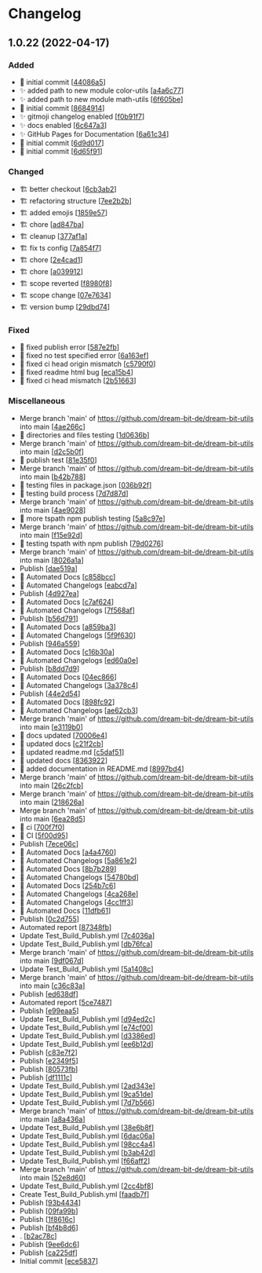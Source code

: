 # Changelog

<a name="1.0.22"></a>
## 1.0.22 (2022-04-17)

### Added

- 🎉 initial commit [[44086a5](https://github.com/dream-bit-de/dream-bit-utils/commit/44086a5cc67460199258e083377c652c550de11c)]
- ✨ added path to new module color-utils [[a4a6c77](https://github.com/dream-bit-de/dream-bit-utils/commit/a4a6c77aafc20923f225ff4ce9b480eefac4427e)]
- ✨ added path to new module math-utils [[6f605be](https://github.com/dream-bit-de/dream-bit-utils/commit/6f605be5862c6e47b667247a8c0b39645c8eaed7)]
- 🎉 initial commit [[8684914](https://github.com/dream-bit-de/dream-bit-utils/commit/868491485dd2277d7082dba721dedc01129b303c)]
- ✨ gitmoji changelog enabled [[f0b91f7](https://github.com/dream-bit-de/dream-bit-utils/commit/f0b91f7b8b620aa88d44e59ce84c50bdb82e6739)]
- ✨ docs enabled [[6c647a3](https://github.com/dream-bit-de/dream-bit-utils/commit/6c647a38c3a4907528e583e4e61a05c44c6ee5d5)]
- ✨ GitHub Pages for Documentation [[6a61c34](https://github.com/dream-bit-de/dream-bit-utils/commit/6a61c34ed890ac45ee4b35d06689fc8e43f0729b)]
- 🎉 initial commit [[6d9d017](https://github.com/dream-bit-de/dream-bit-utils/commit/6d9d017813e3b2649762cbc5b5bb5efad1eadee2)]
- 🎉 initial commit [[6d65f91](https://github.com/dream-bit-de/dream-bit-utils/commit/6d65f91aa235dfc896dc5e0275155f209505928f)]

### Changed

- 🏗️ better checkout [[6cb3ab2](https://github.com/dream-bit-de/dream-bit-utils/commit/6cb3ab2d87e1997f10bff7bd99b260f679ecf190)]
- 🏗️ refactoring structure [[7ee2b2b](https://github.com/dream-bit-de/dream-bit-utils/commit/7ee2b2be075fb32fba55f55508b319db5be9545e)]
- 🏗️ added emojis [[1859e57](https://github.com/dream-bit-de/dream-bit-utils/commit/1859e57e453381162459ee483d1d39d376842580)]
- 🏗️ chore [[ad847ba](https://github.com/dream-bit-de/dream-bit-utils/commit/ad847ba7a8321304f0382202dc92f43cb07f4364)]
- 🏗️ cleanup [[377af1a](https://github.com/dream-bit-de/dream-bit-utils/commit/377af1aa9b4fa983e9c111b34754b674a621a117)]
- 🏗️ fix ts config [[7a854f7](https://github.com/dream-bit-de/dream-bit-utils/commit/7a854f7e262ab3c75b2c358a1f3ed9e48f2071de)]
- 🏗️ chore [[2e4cad1](https://github.com/dream-bit-de/dream-bit-utils/commit/2e4cad1ee935ca9962b47dd1abdf4e4507b1a08c)]
- 🏗️ chore [[a039912](https://github.com/dream-bit-de/dream-bit-utils/commit/a039912d2037b3a338bd7d9b96a6bd74917318ab)]
- 🏗️ scope reverted [[f8980f8](https://github.com/dream-bit-de/dream-bit-utils/commit/f8980f8c9064bbc4687cc8608c0c9d76e27f1237)]
- 🏗️ scope change [[07e7634](https://github.com/dream-bit-de/dream-bit-utils/commit/07e7634a1120886a7f6884b65fb8b41c98c2cb71)]
- 🏗️ version bump [[29dbd74](https://github.com/dream-bit-de/dream-bit-utils/commit/29dbd74e17d46df0a3213ab783fe9b349b052648)]

### Fixed

- 🐛 fixed publish error [[587e2fb](https://github.com/dream-bit-de/dream-bit-utils/commit/587e2fb3332a35cfd18cc2db80c6de38b423bc86)]
- 🐛 fixed no test specified error [[6a163ef](https://github.com/dream-bit-de/dream-bit-utils/commit/6a163ef9d0bf1818aefc102a24a56ec75e5f7ab1)]
- 🐛 fixed ci head origin mismatch [[c5790f0](https://github.com/dream-bit-de/dream-bit-utils/commit/c5790f0522cb1e7cab640b7dd043a55091066b27)]
- 🐛 fixed readme html bug [[eca15b4](https://github.com/dream-bit-de/dream-bit-utils/commit/eca15b40efe55d80d48d6ede9e3b9f177299d89b)]
- 🐛 fixed ci head mismatch [[2b51663](https://github.com/dream-bit-de/dream-bit-utils/commit/2b51663019284d5798c4e599b727854635a2dc98)]

### Miscellaneous

-  Merge branch &#x27;main&#x27; of https://github.com/dream-bit-de/dream-bit-utils into main [[4ae266c](https://github.com/dream-bit-de/dream-bit-utils/commit/4ae266cf8411c7b14a1e08c930b7756aad4887f7)]
- 🧪 directories and files testing [[1d0636b](https://github.com/dream-bit-de/dream-bit-utils/commit/1d0636b2ba59eb4853a1ae4a1c08d7f0ccf0025f)]
-  Merge branch &#x27;main&#x27; of https://github.com/dream-bit-de/dream-bit-utils into main [[d2c5b0f](https://github.com/dream-bit-de/dream-bit-utils/commit/d2c5b0f594443d13a142a09d928cfed11f80997f)]
- 🧪 publish test [[81e35f0](https://github.com/dream-bit-de/dream-bit-utils/commit/81e35f0f315d9dbe7fd9c5f9aac99798ef9bca82)]
-  Merge branch &#x27;main&#x27; of https://github.com/dream-bit-de/dream-bit-utils into main [[b42b788](https://github.com/dream-bit-de/dream-bit-utils/commit/b42b788f759216c35cbfd9f5813a5c4d33260eea)]
- 🧪 testing files in package.json [[036b92f](https://github.com/dream-bit-de/dream-bit-utils/commit/036b92f0a9e020c229ca5a5c29069e4e2e7969f4)]
- 🧪 testing build process [[7d7d87d](https://github.com/dream-bit-de/dream-bit-utils/commit/7d7d87d3ba9212c9e6d6832c9c99869f396464c5)]
-  Merge branch &#x27;main&#x27; of https://github.com/dream-bit-de/dream-bit-utils into main [[4ae9028](https://github.com/dream-bit-de/dream-bit-utils/commit/4ae90287770d3e3a1e2518e22042aa7a0e6a2820)]
- 🧪 more tspath npm publish testing [[5a8c97e](https://github.com/dream-bit-de/dream-bit-utils/commit/5a8c97e2c98a84f1e033dcaea1c9ce8b3e4fbfb5)]
-  Merge branch &#x27;main&#x27; of https://github.com/dream-bit-de/dream-bit-utils into main [[f15e92d](https://github.com/dream-bit-de/dream-bit-utils/commit/f15e92d4caf695b8d0d4d12452dd711d7c30b7a2)]
- 🧪 testing tspath with npm publish [[79d0276](https://github.com/dream-bit-de/dream-bit-utils/commit/79d02762a19332ea0e8785273867964164ecf533)]
-  Merge branch &#x27;main&#x27; of https://github.com/dream-bit-de/dream-bit-utils into main [[8026a1a](https://github.com/dream-bit-de/dream-bit-utils/commit/8026a1ac7908a297ca4bc307a514cf1088e71485)]
-  Publish [[dae519a](https://github.com/dream-bit-de/dream-bit-utils/commit/dae519a226faefae91c2743c4bf50321e4c92020)]
- 📝 Automated Docs [[c858bcc](https://github.com/dream-bit-de/dream-bit-utils/commit/c858bcc104a18b75a012b681965a7e2f1f94d76c)]
- 📝 Automated Changelogs [[eabcd7a](https://github.com/dream-bit-de/dream-bit-utils/commit/eabcd7abbc29a2caeba9fa49c0a83389f521c04d)]
-  Publish [[4d927ea](https://github.com/dream-bit-de/dream-bit-utils/commit/4d927ea19c7b6a1cc7c736cac375bfaa67759658)]
- 📝 Automated Docs [[c7af624](https://github.com/dream-bit-de/dream-bit-utils/commit/c7af6240fc6e20c5b3f75d3c4c950526ffd0fccd)]
- 📝 Automated Changelogs [[7f568af](https://github.com/dream-bit-de/dream-bit-utils/commit/7f568af1e4d96b766e6f30ecf7cb9447f83bb4db)]
-  Publish [[b56d791](https://github.com/dream-bit-de/dream-bit-utils/commit/b56d79124ecd42e89d6f1a6abd00e223af53bcc5)]
- 📝 Automated Docs [[a859ba3](https://github.com/dream-bit-de/dream-bit-utils/commit/a859ba3d04a3dd1778d7920eab6dcfcc39b4917b)]
- 📝 Automated Changelogs [[5f9f630](https://github.com/dream-bit-de/dream-bit-utils/commit/5f9f6309bcadb01296fcca991ac15ba30d1ed9d9)]
-  Publish [[946a559](https://github.com/dream-bit-de/dream-bit-utils/commit/946a559df2bc814e9887dd32f0a8f88cf4776fb1)]
- 📝 Automated Docs [[c16b30a](https://github.com/dream-bit-de/dream-bit-utils/commit/c16b30ab120ebc0160ca06d7c625b6aeaba1351f)]
- 📝 Automated Changelogs [[ed60a0e](https://github.com/dream-bit-de/dream-bit-utils/commit/ed60a0e298dfb5cf0d86df7bbd859ba3ce4bfb58)]
-  Publish [[b8dd7d9](https://github.com/dream-bit-de/dream-bit-utils/commit/b8dd7d989cb21a87f531501945add8027e6e030f)]
- 📝 Automated Docs [[04ec866](https://github.com/dream-bit-de/dream-bit-utils/commit/04ec86653cebbcd24298c9e21cf3915b1f4c4862)]
- 📝 Automated Changelogs [[3a378c4](https://github.com/dream-bit-de/dream-bit-utils/commit/3a378c41c9b81ab9a77036cb41d213568d1e3138)]
-  Publish [[44e2d54](https://github.com/dream-bit-de/dream-bit-utils/commit/44e2d54a27fddd859f4a10350bac3d06e393c015)]
- 📝 Automated Docs [[898fc92](https://github.com/dream-bit-de/dream-bit-utils/commit/898fc92a4e80e924cf3e19ae84ffaa80cf68cd99)]
- 📝 Automated Changelogs [[ae62cb3](https://github.com/dream-bit-de/dream-bit-utils/commit/ae62cb328047b943b9afcf5851d025e20471e067)]
-  Merge branch &#x27;main&#x27; of https://github.com/dream-bit-de/dream-bit-utils into main [[e3119b0](https://github.com/dream-bit-de/dream-bit-utils/commit/e3119b00f3f5d1b1caa6985b5f77a1747b254381)]
- 📝 docs updated [[70006e4](https://github.com/dream-bit-de/dream-bit-utils/commit/70006e4d8b1a12e27f96e13aada48f960ef532a2)]
- 📝 updated docs [[c21f2cb](https://github.com/dream-bit-de/dream-bit-utils/commit/c21f2cb781b126220d602cfabecab3d06063be63)]
- 📝 updated readme.md [[c5daf51](https://github.com/dream-bit-de/dream-bit-utils/commit/c5daf51b57a6b7849eb37936fdfce34eee5d692a)]
- 📝 updated docs [[8363922](https://github.com/dream-bit-de/dream-bit-utils/commit/8363922808777517f4a43e8497a363129f5c28ce)]
- 📝 added documentation in README.md [[8997bd4](https://github.com/dream-bit-de/dream-bit-utils/commit/8997bd49fdce58e1920cb7a230033e9f2da0f840)]
-  Merge branch &#x27;main&#x27; of https://github.com/dream-bit-de/dream-bit-utils into main [[26c2fcb](https://github.com/dream-bit-de/dream-bit-utils/commit/26c2fcb8987490abb892c14052f1b29a7ff4fd72)]
-  Merge branch &#x27;main&#x27; of https://github.com/dream-bit-de/dream-bit-utils into main [[218626a](https://github.com/dream-bit-de/dream-bit-utils/commit/218626a51b035d9755e90e262176667b1d36dbfc)]
-  Merge branch &#x27;main&#x27; of https://github.com/dream-bit-de/dream-bit-utils into main [[6ea28d5](https://github.com/dream-bit-de/dream-bit-utils/commit/6ea28d5abacd8007a6b8e748d5f22a8ad9e365c2)]
- 🚀 ci [[700f7f0](https://github.com/dream-bit-de/dream-bit-utils/commit/700f7f0c30aef67dc670a9dc3feaf86f1c2df596)]
- 🚀 CI [[5f00d95](https://github.com/dream-bit-de/dream-bit-utils/commit/5f00d95ed6c926b5e21f5ad6e18db279ba46588a)]
-  Publish [[7ece06c](https://github.com/dream-bit-de/dream-bit-utils/commit/7ece06cc201e50b8eb2a3277ab483d586691c05e)]
- 📝 Automated Docs [[a4a4760](https://github.com/dream-bit-de/dream-bit-utils/commit/a4a47608530ac58494a5180fb8e3cad27bad3ddd)]
- 📝 Automated Changelogs [[5a861e2](https://github.com/dream-bit-de/dream-bit-utils/commit/5a861e245e41915940b274f3da6744664d444351)]
- 📝 Automated Docs [[8b7b289](https://github.com/dream-bit-de/dream-bit-utils/commit/8b7b2890b78fccca5abfe7739f13fec96ce2895e)]
- 📝 Automated Changelogs [[54780bd](https://github.com/dream-bit-de/dream-bit-utils/commit/54780bd8e9c48a5ff574ca66e973b687405b730f)]
- 📝 Automated Docs [[254b7c6](https://github.com/dream-bit-de/dream-bit-utils/commit/254b7c65bcc67dfd9c1f65756cc43336a6b5861c)]
- 📝 Automated Changelogs [[4ca268e](https://github.com/dream-bit-de/dream-bit-utils/commit/4ca268e1548d4470d60efbf272026223d1038ffe)]
- 📝 Automated Changelogs [[4cc1ff3](https://github.com/dream-bit-de/dream-bit-utils/commit/4cc1ff3c9b7d38d3d0f9d76cb293626043277c67)]
- 📝 Automated Docs [[11dfb61](https://github.com/dream-bit-de/dream-bit-utils/commit/11dfb611a366db671333966110d56ae4a854d4df)]
-  Publish [[0c2d755](https://github.com/dream-bit-de/dream-bit-utils/commit/0c2d7550283e814da15c81235b6297f085795c1e)]
-  Automated report [[87348fb](https://github.com/dream-bit-de/dream-bit-utils/commit/87348fb94b36d82c7c542a94720204e9951d061c)]
-  Update Test_Build_Publish.yml [[7c4036a](https://github.com/dream-bit-de/dream-bit-utils/commit/7c4036a18034475f1931da41409e20d74c4f5d68)]
-  Update Test_Build_Publish.yml [[db76fca](https://github.com/dream-bit-de/dream-bit-utils/commit/db76fca595bf0e49856a43833514d68749aca210)]
-  Merge branch &#x27;main&#x27; of https://github.com/dream-bit-de/dream-bit-utils into main [[9df067d](https://github.com/dream-bit-de/dream-bit-utils/commit/9df067debde15802508fa4f126ac2faa4b5708ea)]
-  Update Test_Build_Publish.yml [[5a1408c](https://github.com/dream-bit-de/dream-bit-utils/commit/5a1408c89ca5a96c5215f4dc6d0146362d7affed)]
-  Merge branch &#x27;main&#x27; of https://github.com/dream-bit-de/dream-bit-utils into main [[c36c83a](https://github.com/dream-bit-de/dream-bit-utils/commit/c36c83a77422eda379024ef1d69d8e4e457c1b15)]
-  Publish [[ed638df](https://github.com/dream-bit-de/dream-bit-utils/commit/ed638df06795a457b1f60eb94103e44101ec37d4)]
-  Automated report [[5ce7487](https://github.com/dream-bit-de/dream-bit-utils/commit/5ce748790d7817a90181d653f579f08825ba34aa)]
-  Publish [[e99eaa5](https://github.com/dream-bit-de/dream-bit-utils/commit/e99eaa5817d673b0bd94edfb9b43752f0eec6579)]
-  Update Test_Build_Publish.yml [[d94ed2c](https://github.com/dream-bit-de/dream-bit-utils/commit/d94ed2c77316ec979ab49661e7c1dd191d80b5b7)]
-  Update Test_Build_Publish.yml [[e74cf00](https://github.com/dream-bit-de/dream-bit-utils/commit/e74cf00d3fea336466a15c3f4b417993f708e4fb)]
-  Update Test_Build_Publish.yml [[d3386ed](https://github.com/dream-bit-de/dream-bit-utils/commit/d3386edc70ed2eaae0c9b870fcf841cdecb0a78d)]
-  Update Test_Build_Publish.yml [[ee6b12d](https://github.com/dream-bit-de/dream-bit-utils/commit/ee6b12d549752118679ab5facfc7ee245ef2b6f4)]
-  Publish [[c83e7f2](https://github.com/dream-bit-de/dream-bit-utils/commit/c83e7f2a9779645f66f09fcdfc78d51d9b70b7f3)]
-  Publish [[e2349f5](https://github.com/dream-bit-de/dream-bit-utils/commit/e2349f58b26665a2bdb2514f456b77287028418b)]
-  Publish [[80573fb](https://github.com/dream-bit-de/dream-bit-utils/commit/80573fb147e1a1707ba0d9dd24af19f9d86a5c2b)]
-  Publish [[df1111c](https://github.com/dream-bit-de/dream-bit-utils/commit/df1111c1409d9a1af58dc44df19fee45165ff0e9)]
-  Update Test_Build_Publish.yml [[2ad343e](https://github.com/dream-bit-de/dream-bit-utils/commit/2ad343e5ed75f6d6a86e69b4d33b774676c15b0c)]
-  Update Test_Build_Publish.yml [[9ca51de](https://github.com/dream-bit-de/dream-bit-utils/commit/9ca51de2cabd9573926da7c451adc888bcd70f6d)]
-  Update Test_Build_Publish.yml [[7d7b566](https://github.com/dream-bit-de/dream-bit-utils/commit/7d7b5668b8307b1ca260eae36efb3534478056ba)]
-  Merge branch &#x27;main&#x27; of https://github.com/dream-bit-de/dream-bit-utils into main [[a8a436a](https://github.com/dream-bit-de/dream-bit-utils/commit/a8a436ab0eb7d1edf1d8176e4edf4dfdae59f04f)]
-  Update Test_Build_Publish.yml [[38e6b8f](https://github.com/dream-bit-de/dream-bit-utils/commit/38e6b8fc1ffe171b85278f4cd34916120aa8bdbd)]
-  Update Test_Build_Publish.yml [[6dac06a](https://github.com/dream-bit-de/dream-bit-utils/commit/6dac06a27f45f0d0285afe7b80ca77a211e8652f)]
-  Update Test_Build_Publish.yml [[98cc4a4](https://github.com/dream-bit-de/dream-bit-utils/commit/98cc4a47990b61401d5fbb361c1226fd388ec34b)]
-  Update Test_Build_Publish.yml [[b3ab42d](https://github.com/dream-bit-de/dream-bit-utils/commit/b3ab42d4200ca5de61798516bb8304610f92082a)]
-  Update Test_Build_Publish.yml [[f66aff2](https://github.com/dream-bit-de/dream-bit-utils/commit/f66aff21d3e035e3ace697b76f7fef92925bb872)]
-  Merge branch &#x27;main&#x27; of https://github.com/dream-bit-de/dream-bit-utils into main [[52e8d60](https://github.com/dream-bit-de/dream-bit-utils/commit/52e8d609f2afaa511de7c5aee846d8b7c884cfa5)]
-  Update Test_Build_Publish.yml [[2cc4bf8](https://github.com/dream-bit-de/dream-bit-utils/commit/2cc4bf89d59836bd937294846c646367de070b14)]
-  Create Test_Build_Publish.yml [[faadb7f](https://github.com/dream-bit-de/dream-bit-utils/commit/faadb7ff3535b087dcfe40704b7da24d4ec21c6c)]
-  Publish [[93b4434](https://github.com/dream-bit-de/dream-bit-utils/commit/93b44346beed7bc21567a1d4a04a280600c4e4f6)]
-  Publish [[09fa99b](https://github.com/dream-bit-de/dream-bit-utils/commit/09fa99bc38d4f8ce18a061cf5556285c77a1c62a)]
-  Publish [[1f8616c](https://github.com/dream-bit-de/dream-bit-utils/commit/1f8616cdebb20d94c8cde5fc6a9fc6eb939f8d21)]
-  Publish [[bf4b8d6](https://github.com/dream-bit-de/dream-bit-utils/commit/bf4b8d6a468665ebb60e3785e17723d852bad24e)]
-  . [[b2ac78c](https://github.com/dream-bit-de/dream-bit-utils/commit/b2ac78cd75ac26b7dff6ef577da6ce22b5a1587f)]
-  Publish [[9ee6dc6](https://github.com/dream-bit-de/dream-bit-utils/commit/9ee6dc6b072c042d2489d99cea8e097b9f5ebe86)]
-  Publish [[ca225df](https://github.com/dream-bit-de/dream-bit-utils/commit/ca225df3e839c5946a73307c71be74ad10c7e4b8)]
-  Initial commit [[ece5837](https://github.com/dream-bit-de/dream-bit-utils/commit/ece5837de3d51beff5ab5b00394caaca56d0d311)]


